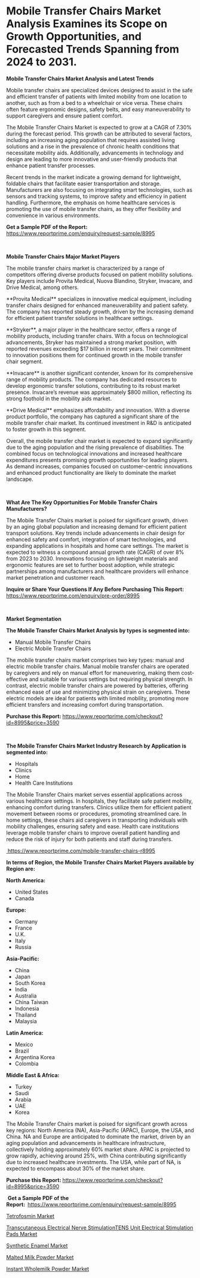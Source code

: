 <p><h1>Mobile Transfer Chairs Market Analysis Examines its Scope on Growth Opportunities, and Forecasted Trends Spanning from 2024 to 2031.</h1></p><p><strong>Mobile Transfer Chairs Market Analysis and Latest Trends</strong></p>
<p><p>Mobile transfer chairs are specialized devices designed to assist in the safe and efficient transfer of patients with limited mobility from one location to another, such as from a bed to a wheelchair or vice versa. These chairs often feature ergonomic designs, safety belts, and easy maneuverability to support caregivers and ensure patient comfort.</p><p>The Mobile Transfer Chairs Market is expected to grow at a CAGR of 7.30% during the forecast period. This growth can be attributed to several factors, including an increasing aging population that requires assisted living solutions and a rise in the prevalence of chronic health conditions that necessitate mobility aids. Additionally, advancements in technology and design are leading to more innovative and user-friendly products that enhance patient transfer processes.</p><p>Recent trends in the market indicate a growing demand for lightweight, foldable chairs that facilitate easier transportation and storage. Manufacturers are also focusing on integrating smart technologies, such as sensors and tracking systems, to improve safety and efficiency in patient handling. Furthermore, the emphasis on home healthcare services is promoting the use of mobile transfer chairs, as they offer flexibility and convenience in various environments.</p></p>
<p><strong>Get a Sample PDF of the Report:&nbsp;</strong> <a href="https://www.reportprime.com/enquiry/request-sample/8995?utm_campaign=1259&utm_medium=2&utm_source=Github&utm_content=ia&utm_term=10102024&utm_id=mobile-transfer-chairs">https://www.reportprime.com/enquiry/request-sample/8995</a></p>
<p>&nbsp;</p>
<p><strong>Mobile Transfer Chairs Major Market Players</strong></p>
<p><p>The mobile transfer chairs market is characterized by a range of competitors offering diverse products focused on patient mobility solutions. Key players include Provita Medical, Nuova Blandino, Stryker, Invacare, and Drive Medical, among others.</p><p>**Provita Medical** specializes in innovative medical equipment, including transfer chairs designed for enhanced maneuverability and patient safety. The company has reported steady growth, driven by the increasing demand for efficient patient transfer solutions in healthcare settings.</p><p>**Stryker**, a major player in the healthcare sector, offers a range of mobility products, including transfer chairs. With a focus on technological advancements, Stryker has maintained a strong market position, with reported revenues exceeding $17 billion in recent years. Their commitment to innovation positions them for continued growth in the mobile transfer chair segment.</p><p>**Invacare** is another significant contender, known for its comprehensive range of mobility products. The company has dedicated resources to develop ergonomic transfer solutions, contributing to its robust market presence. Invacare’s revenue was approximately $800 million, reflecting its strong foothold in the mobility aids market.</p><p>**Drive Medical** emphasizes affordability and innovation. With a diverse product portfolio, the company has captured a significant share of the mobile transfer chair market. Its continued investment in R&D is anticipated to foster growth in this segment.</p><p>Overall, the mobile transfer chair market is expected to expand significantly due to the aging population and the rising prevalence of disabilities. The combined focus on technological innovations and increased healthcare expenditures presents promising growth opportunities for leading players. As demand increases, companies focused on customer-centric innovations and enhanced product functionality are likely to dominate the market landscape.</p></p>
<p>&nbsp;</p>
<p><strong>What Are The Key Opportunities For Mobile Transfer Chairs Manufacturers?</strong></p>
<p><p>The Mobile Transfer Chairs market is poised for significant growth, driven by an aging global population and increasing demand for efficient patient transport solutions. Key trends include advancements in chair design for enhanced safety and comfort, integration of smart technologies, and expanding applications in hospitals and home care settings. The market is expected to witness a compound annual growth rate (CAGR) of over 8% from 2023 to 2030. Innovations focusing on lightweight materials and ergonomic features are set to further boost adoption, while strategic partnerships among manufacturers and healthcare providers will enhance market penetration and customer reach.</p></p>
<p><strong>Inquire or Share Your Questions If Any Before Purchasing This Report:</strong> <a href="https://www.reportprime.com/enquiry/pre-order/8995?utm_campaign=1259&utm_medium=2&utm_source=Github&utm_content=ia&utm_term=10102024&utm_id=mobile-transfer-chairs">https://www.reportprime.com/enquiry/pre-order/8995</a></p>
<p>&nbsp;</p>
<p><strong>Market Segmentation</strong></p>
<p><strong>The Mobile Transfer Chairs Market Analysis by types is segmented into:</strong></p>
<p><ul><li>Manual Mobile Transfer Chairs</li><li>Electric Mobile Transfer Chairs</li></ul></p>
<p><p>The mobile transfer chairs market comprises two key types: manual and electric mobile transfer chairs. Manual mobile transfer chairs are operated by caregivers and rely on manual effort for maneuvering, making them cost-effective and suitable for various settings but requiring physical strength. In contrast, electric mobile transfer chairs are powered by batteries, offering enhanced ease of use and minimizing physical strain on caregivers. These electric models are ideal for patients with limited mobility, promoting more efficient transfers and increasing comfort during transportation.</p></p>
<p><strong>Purchase this Report:&nbsp;</strong><a href="https://www.reportprime.com/checkout?id=8995&price=3590&utm_campaign=1259&utm_medium=2&utm_source=Github&utm_content=ia&utm_term=10102024&utm_id=mobile-transfer-chairs">https://www.reportprime.com/checkout?id=8995&price=3590</a></p>
<p>&nbsp;</p>
<p><strong>The Mobile Transfer Chairs Market Industry Research by Application is segmented into:</strong></p>
<p><ul><li>Hospitals</li><li>Clinics</li><li>Home</li><li>Health Care Institutions</li></ul></p>
<p><p>The Mobile Transfer Chairs market serves essential applications across various healthcare settings. In hospitals, they facilitate safe patient mobility, enhancing comfort during transfers. Clinics utilize them for efficient patient movement between rooms or procedures, promoting streamlined care. In home settings, these chairs aid caregivers in transporting individuals with mobility challenges, ensuring safety and ease. Health care institutions leverage mobile transfer chairs to improve overall patient handling and reduce the risk of injury for both patients and staff during transfers.</p></p>
<p><a href="https://www.reportprime.com/mobile-transfer-chairs-r8995?utm_campaign=1259&utm_medium=2&utm_source=Github&utm_content=ia&utm_term=10102024&utm_id=mobile-transfer-chairs">&nbsp;https://www.reportprime.com/mobile-transfer-chairs-r8995</a></p>
<p><strong>In terms of Region, the Mobile Transfer Chairs Market Players available by Region are:</strong></p>
<p>
    <p> <strong> North America: </strong>
        <ul>
            <li>United States</li>
            <li>Canada</li>
        </ul>
        </p> 
    <p> <strong> Europe: </strong>
        <ul>
            <li>Germany</li>
            <li>France</li>
            <li>U.K.</li>
            <li>Italy</li>
            <li>Russia</li>
        </ul>
        </p> 
    <p> <strong> Asia-Pacific: </strong>
        <ul>
            <li>China</li>
            <li>Japan</li>
            <li>South Korea</li>
            <li>India</li>
            <li>Australia</li>
            <li>China Taiwan</li>
            <li>Indonesia</li>
            <li>Thailand</li>
            <li>Malaysia</li>
        </ul>
        </p> 
    <p> <strong> Latin America: </strong>
        <ul>
            <li>Mexico</li>
            <li>Brazil</li>
            <li>Argentina Korea</li>
            <li>Colombia</li>
        </ul>
        </p> 
    <p> <strong> Middle East & Africa: </strong>
        <ul>
            <li>Turkey</li>
            <li>Saudi</li>
            <li>Arabia</li>
            <li>UAE</li>
            <li>Korea</li>
        </ul>
    </p>
    </p>
<p><p>The Mobile Transfer Chairs market is poised for significant growth across key regions: North America (NA), Asia-Pacific (APAC), Europe, the USA, and China. NA and Europe are anticipated to dominate the market, driven by an aging population and advancements in healthcare infrastructure, collectively holding approximately 60% market share. APAC is projected to grow rapidly, achieving around 25%, with China contributing significantly due to increased healthcare investments. The USA, while part of NA, is expected to encompass about 30% of the market share.</p></p>
<p><strong>Purchase this Report: </strong><a href="https://www.reportprime.com/checkout?id=8995&price=3590&utm_campaign=1259&utm_medium=2&utm_source=Github&utm_content=ia&utm_term=10102024&utm_id=mobile-transfer-chairs">https://www.reportprime.com/checkout?id=8995&price=3590</a></p>
<p>&nbsp;<strong>Get a Sample PDF of the Report:&nbsp;&nbsp;</strong><a href="https://www.reportprime.com/enquiry/request-sample/8995?utm_campaign=1259&utm_medium=2&utm_source=Github&utm_content=ia&utm_term=10102024&utm_id=mobile-transfer-chairs">https://www.reportprime.com/enquiry/request-sample/8995</a></p>
<p><strong></strong></p>
<p><p><a href="https://www.linkedin.com/pulse/tetrofosmin-market-matrix-applications-myocardial-perfusion-ozxrc?utm_campaign=1259&utm_medium=2&utm_source=Github&utm_content=ia&utm_term=10102024&utm_id=mobile-transfer-chairs">Tetrofosmin Market</a></p><p><a href="https://github.com/mabutironaldo/Market-Research-Report-List-6/blob/main/transcutaneous-electrical-nerve-stimulationtens-unit-electrical-stimulation-pads-market.md?utm_campaign=1259&utm_medium=2&utm_source=Github&utm_content=ia&utm_term=10102024&utm_id=mobile-transfer-chairs">Transcutaneous Electrical Nerve StimulationTENS Unit Electrical Stimulation Pads Market</a></p><p><a href="https://www.linkedin.com/pulse/synthetic-enamel-market-essentials-key-players-demand-drivers-w3rte?utm_campaign=1259&utm_medium=2&utm_source=Github&utm_content=ia&utm_term=10102024&utm_id=mobile-transfer-chairs">Synthetic Enamel Market</a></p><p><a href="https://issuu.com/reportprime-2/docs/malted-milk-powder-market-size-2030_49f9e64f459085?utm_campaign=1259&utm_medium=2&utm_source=Github&utm_content=ia&utm_term=10102024&utm_id=mobile-transfer-chairs">Malted Milk Powder Market</a></p><p><a href="https://issuu.com/reportprime-2/docs/instant-wholemilk-powder-market-siz_84cfe8188906f3?utm_campaign=1259&utm_medium=2&utm_source=Github&utm_content=ia&utm_term=10102024&utm_id=mobile-transfer-chairs">Instant Wholemilk Powder Market</a></p></p>